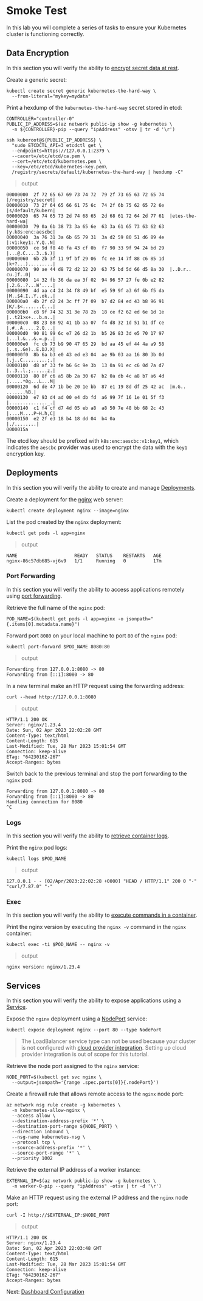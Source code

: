 # Smoke Test

In this lab you will complete a series of tasks to ensure your Kubernetes cluster is functioning correctly.

## Data Encryption

In this section you will verify the ability to [encrypt secret data at rest](https://kubernetes.io/docs/tasks/administer-cluster/encrypt-data/#verifying-that-data-is-encrypted).

Create a generic secret:

```shell
kubectl create secret generic kubernetes-the-hard-way \
  --from-literal="mykey=mydata"
```

Print a hexdump of the `kubernetes-the-hard-way` secret stored in etcd:

```shell
CONTROLLER="controller-0"
PUBLIC_IP_ADDRESS=$(az network public-ip show -g kubernetes \
  -n ${CONTROLLER}-pip --query "ipAddress" -otsv | tr -d '\r')

ssh kuberoot@${PUBLIC_IP_ADDRESS} \
  "sudo ETCDCTL_API=3 etcdctl get \
  --endpoints=https://127.0.0.1:2379 \
  --cacert=/etc/etcd/ca.pem \
  --cert=/etc/etcd/kubernetes.pem \
  --key=/etc/etcd/kubernetes-key.pem\
  /registry/secrets/default/kubernetes-the-hard-way | hexdump -C"
```

> output

```shell
00000000  2f 72 65 67 69 73 74 72  79 2f 73 65 63 72 65 74  |/registry/secret|
00000010  73 2f 64 65 66 61 75 6c  74 2f 6b 75 62 65 72 6e  |s/default/kubern|
00000020  65 74 65 73 2d 74 68 65  2d 68 61 72 64 2d 77 61  |etes-the-hard-wa|
00000030  79 0a 6b 38 73 3a 65 6e  63 3a 61 65 73 63 62 63  |y.k8s:enc:aescbc|
00000040  3a 76 31 3a 6b 65 79 31  3a d2 59 80 51 d6 89 4e  |:v1:key1:.Y.Q..N|
00000050  ce 9d f8 40 fa 43 cf 0b  f7 90 33 9f 94 24 bd 29  |...@.C....3..$.)|
00000060  6b 2b 3f 11 9f bf 29 06  fc ee 14 7f 88 c6 85 1d  |k+?...).........|
00000070  90 ae 44 d8 72 d2 12 20  63 75 bd 5d 66 d5 8a 30  |..D.r.. cu.]f..0|
00000080  14 32 fb 36 da ea 3f 02  94 96 57 27 fe 0b e2 82  |.2.6..?...W'....|
00000090  4d aa c4 24 34 f8 49 bf  e5 59 9f a3 6f 6b f5 da  |M..$4.I..Y..ok..|
000000a0  4b 2f d2 24 3c ff 7f 09  b7 d2 84 ed 43 b8 96 91  |K/.$<.......C...|
000000b0  c8 9f 74 32 31 3e 78 2b  18 ce f2 62 ed 6e 1d 1e  |..t21>x+...b.n..|
000000c0  08 23 88 92 41 1b aa 07  f4 d8 32 1d 51 b1 df ce  |.#..A.....2.Q...|
000000d0  90 81 99 6c e7 26 d2 1b  b5 26 83 3d e5 70 17 97  |...l.&...&.=.p..|
000000e0  fc cb 73 b9 90 47 65 29  bd aa 45 ef 44 4a a9 58  |..s..Ge)..E.DJ.X|
000000f0  8b 6a b3 e0 43 ed e3 04  ae 9b 03 aa 16 80 3b 0d  |.j..C.........;.|
00000100  d8 af 33 fe b6 6c 9e 3b  13 0a 91 ec c6 0d 7a d7  |..3..l.;......z.|
00000110  80 8f c6 a5 8b 2a 30 67  b2 0a db 4c a8 b7 a6 4d  |.....*0g...L...M|
00000120  6d de 47 1b be 20 1e bb  87 e1 19 8d df 25 42 ac  |m.G.. .......%B.|
00000130  e7 93 d4 ad 00 e4 db fd  a6 99 7f 16 1e 01 5f f3  |.............._.|
00000140  c1 f4 cf d7 4d 05 eb a8  a8 50 7e 48 bb 68 2c 43  |....M....P~H.h,C|
00000150  e2 2f e3 18 b4 18 dd 04  b4 0a                    |./........|
0000015a
```

The etcd key should be prefixed with `k8s:enc:aescbc:v1:key1`, which indicates the `aescbc` provider was used to encrypt the data with the `key1` encryption key.

## Deployments

In this section you will verify the ability to create and manage [Deployments](https://kubernetes.io/docs/concepts/workloads/controllers/deployment/).

Create a deployment for the [nginx](https://nginx.org/en/) web server:

```shell
kubectl create deployment nginx --image=nginx
```

List the pod created by the `nginx` deployment:

```shell
kubectl get pods -l app=nginx
```

> output

```shell
NAME                     READY   STATUS    RESTARTS   AGE
nginx-86c57db685-vj6v9   1/1     Running   0          17m
```

### Port Forwarding

In this section you will verify the ability to access applications remotely using [port forwarding](https://kubernetes.io/docs/tasks/access-application-cluster/port-forward-access-application-cluster/).

Retrieve the full name of the `nginx` pod:

```shell
POD_NAME=$(kubectl get pods -l app=nginx -o jsonpath="{.items[0].metadata.name}")
```

Forward port `8080` on your local machine to port `80` of the `nginx` pod:

```shell
kubectl port-forward $POD_NAME 8080:80
```

> output

```shell
Forwarding from 127.0.0.1:8080 -> 80
Forwarding from [::1]:8080 -> 80
```

In a new terminal make an HTTP request using the forwarding address:

```shell
curl --head http://127.0.0.1:8080
```

> output

```shell
HTTP/1.1 200 OK
Server: nginx/1.23.4
Date: Sun, 02 Apr 2023 22:02:28 GMT
Content-Type: text/html
Content-Length: 615
Last-Modified: Tue, 28 Mar 2023 15:01:54 GMT
Connection: keep-alive
ETag: "64230162-267"
Accept-Ranges: bytes
```

Switch back to the previous terminal and stop the port forwarding to the `nginx` pod:

```shell
Forwarding from 127.0.0.1:8080 -> 80
Forwarding from [::1]:8080 -> 80
Handling connection for 8080
^C
```

### Logs

In this section you will verify the ability to [retrieve container logs](https://kubernetes.io/docs/concepts/cluster-administration/logging/).

Print the `nginx` pod logs:

```shell
kubectl logs $POD_NAME
```

> output

```shell
127.0.0.1 - - [02/Apr/2023:22:02:28 +0000] "HEAD / HTTP/1.1" 200 0 "-" "curl/7.87.0" "-"
```

### Exec

In this section you will verify the ability to [execute commands in a container](https://kubernetes.io/docs/tasks/debug-application-cluster/get-shell-running-container/#running-individual-commands-in-a-container).

Print the nginx version by executing the `nginx -v` command in the `nginx` container:

```shell
kubectl exec -ti $POD_NAME -- nginx -v
```

> output

```shell
nginx version: nginx/1.23.4
```

## Services

In this section you will verify the ability to expose applications using a [Service](https://kubernetes.io/docs/concepts/services-networking/service/).

Expose the `nginx` deployment using a [NodePort](https://kubernetes.io/docs/concepts/services-networking/service/#nodeport) service:

```shell
kubectl expose deployment nginx --port 80 --type NodePort
```

> The LoadBalancer service type can not be used because your cluster is not configured with [cloud provider integration](https://kubernetes.io/docs/concepts/cluster-administration/cloud-providers/#azure). Setting up cloud provider integration is out of scope for this tutorial.

Retrieve the node port assigned to the `nginx` service:

```shell
NODE_PORT=$(kubectl get svc nginx \
  --output=jsonpath='{range .spec.ports[0]}{.nodePort}')
```

Create a firewall rule that allows remote access to the `nginx` node port:

```shell
az network nsg rule create -g kubernetes \
  -n kubernetes-allow-nginx \
  --access allow \
  --destination-address-prefix '*' \
  --destination-port-range ${NODE_PORT} \
  --direction inbound \
  --nsg-name kubernetes-nsg \
  --protocol tcp \
  --source-address-prefix '*' \
  --source-port-range '*' \
  --priority 1002
```

Retrieve the external IP address of a worker instance:

```shell
EXTERNAL_IP=$(az network public-ip show -g kubernetes \
  -n worker-0-pip --query "ipAddress" -otsv | tr -d '\r')
```

Make an HTTP request using the external IP address and the `nginx` node port:

```shell
curl -I http://$EXTERNAL_IP:$NODE_PORT
```

> output

```shell
HTTP/1.1 200 OK
Server: nginx/1.23.4
Date: Sun, 02 Apr 2023 22:03:48 GMT
Content-Type: text/html
Content-Length: 615
Last-Modified: Tue, 28 Mar 2023 15:01:54 GMT
Connection: keep-alive
ETag: "64230162-267"
Accept-Ranges: bytes
```

Next: [Dashboard Configuration](14-dashboard.md)
